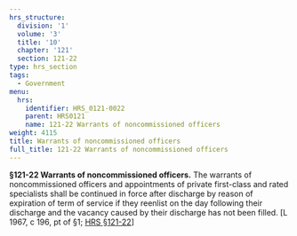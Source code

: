```yaml
---
hrs_structure:
  division: '1'
  volume: '3'
  title: '10'
  chapter: '121'
  section: 121-22
type: hrs_section
tags:
  - Government
menu:
  hrs:
    identifier: HRS_0121-0022
    parent: HRS0121
    name: 121-22 Warrants of noncommissioned officers
weight: 4115
title: Warrants of noncommissioned officers
full_title: 121-22 Warrants of noncommissioned officers
---
```

**§121-22 Warrants of noncommissioned officers.** The warrants of noncommissioned officers and appointments of private first-class and rated specialists shall be continued in force after discharge by reason of expiration of term of service if they reenlist on the day following their discharge and the vacancy caused by their discharge has not been filled. [L 1967, c 196, pt of §1; [HRS §121-22](/title-10/chapter-121/section-121-22/)]